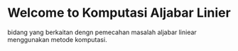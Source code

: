 # Welcome to Komputasi Aljabar Linier

bidang yang berkaitan dengn pemecahan masalah aljabar liniear menggunakan metode komputasi.

```{tableofcontents}
```
